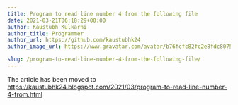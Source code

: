 ```yaml
---
title: Program to read line number 4 from the following file
date: 2021-03-21T06:18:29+00:00
author: Kaustubh Kulkarni
author_title: Programmer
author_url: https://github.com/kaustubhk24
author_image_url: https://www.gravatar.com/avatar/b76fcfc82fc2e8fdc8075636f1735f61?s=200

slug: /program-to-read-line-number-4-from-the-following-file/
---
```


The article has been moved to https://kaustubhk24.blogspot.com/2021/03/program-to-read-line-number-4-from.html